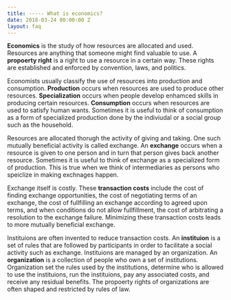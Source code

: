 ```yaml
---
title: ----- What is economics?
date: 2018-03-24 00:00:00 Z
layout: faq
---
```

**Economics** is the study of how resources are allocated and used.  Resources are anything that someone might find valuable to use.  A **propoerty right** is a right to use a resource in a certain way.  These rights are established and enforced by convention, laws, and politics.   

Economists usually classify the use of resources into production and consumption.  **Production** occurs when resources are used to produce other resources.  **Specialization** occurs when people develop enhamced skills in producing certain resources.  **Consumption** occurs when resources are used to satisfy human wants.  Sometimes it is useful to think of consumption as a form of specialized production done by the indiviudal or a social group such as the household.     

Resources are allocated thorugh the activity of giving and taking.  One such mutually beneficial activity is called exchange.  An **exchange** occurs when a resource is given to one person and in turn that person gives back another resource.  Sometimes it is useful to think of exchange as a specialized form of production.  This is true when we think of intermediaries as persons who speiclize in making exchnages happen.

Exchange itself is costly.  These **transaction costs** include the cost of finding exchange opportunities, the cost of negotiating terms of an exchange, the cost of fullfilling an exchange according to agreed upon terms, and when conditions do not allow fullfillment, the cost of arbitrating a resolution to the exchange failure.  Minimizing these transaction costs leads to more mutually beneficial exchange.

Instituions are often invented to reduce transaction costs.  An **instituion** is a set of rules that are followed by participants in order to facilitate a social activity such as exchange.  Instituions are managed by an organization.  An **organization** is a collection of people who own a set of institutions.  Organization set the rules used by the institutions, determine who is allowed to use the instituions, run the instituions, pay any associated costs, and receive any residual benefits.  The propoerty rights of organizations are often shaped and restricted by rules of law. 
